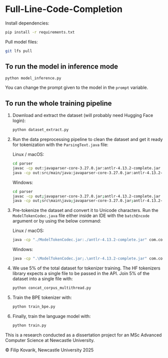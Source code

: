 # Full-Line-Code-Completion

Install dependencies:

```bash
pip install -r requirements.txt
```

Pull model files:
```bash
git lfs pull
```

## To run the model in inference mode

```bash
python model_inference.py
```

You can change the prompt given to the model in the `prompt` variable.

## To run the whole training pipeline

1. Download and extract the dataset (will probably need Hugging Face login):
    ```bash
    python dataset_extract.py
    ```

2. Run the data preprocessing pipeline to clean the dataset and get it ready for tokenization with the `ParsingText.java` file:

    Linux / macOS:
    ```bash
    cd parser
    javac -cp out:javaparser-core-3.27.0.jar:antlr-4.13.2-complete.jar src/main/java/com/codelm/*.java
    java -cp out:src/main/java:javaparser-core-3.27.0.jar:antlr-4.13.2-complete.jar com.codelm.ParsingText
    ```
    
    Windows:
    ```bash
    cd parser
    javac -cp out;javaparser-core-3.27.0.jar;antlr-4.13.2-complete.jar src\main\java\com\codelm\*.java
    java -cp out;src\main\java;javaparser-core-3.27.0.jar;antlr-4.13.2-complete.jar com.codelm.ParsingText
    ```

3. Pre-tokenize the dataset and convert it to Unicode characters. Run the `ModelTokenCodec.java` file either inside an IDE with the `batchEncode` argument or by using the below command:

    Linux / macOS:
    ```bash
    java -cp "./ModelTokenCodec.jar:./antlr-4.13.2-complete.jar" com.codelm.ModelTokenCodec batchEncode
    ```
    
    Windows:
    ```bash
    java -cp ".\ModelTokenCodec.jar;.\antlr-4.13.2-complete.jar" com.codelm.ModelTokenCodec batchEncode
    ```

4. We use 5% of the total dataset for tokenizer training. The HF tokenizers library expects a single file to be passed in the API. Join 5% of the dataset into a single file with:
    ```bash
    python concat_corpus_multithread.py
    ```

5. Train the BPE tokenizer with:
    ```bash
    python train_bpe.py
    ```

6. Finally, train the language model with:
    ```bash
    python train.py
    ```

This is a research conducted as a dissertation project for an MSc Advanced Computer Science at Newcastle University.

&copy; Filip Kovarik, Newcastle University 2025